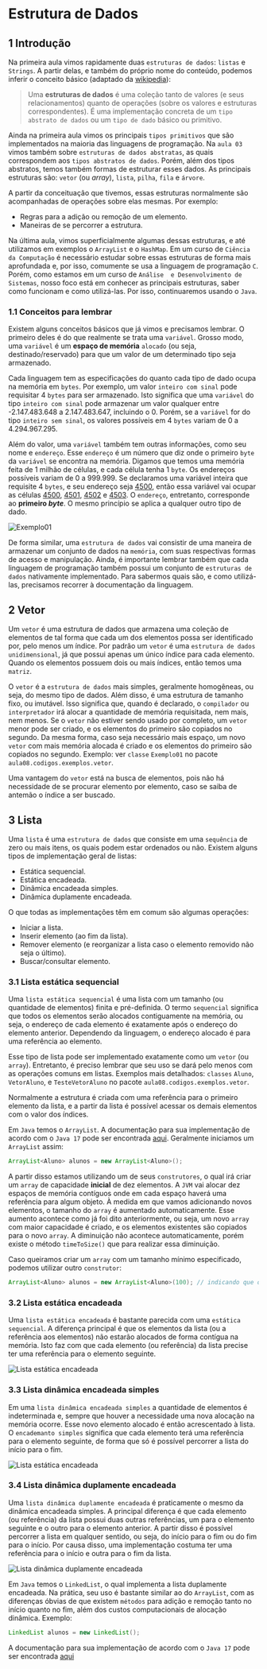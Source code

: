 # Estrutura de Dados

## 1 Introdução

Na primeira aula vimos rapidamente duas `estruturas de dados`: `listas` e `Strings`. A partir delas, e também do próprio nome do conteúdo, podemos inferir o conceito básico (adaptado da [wikipedia](https://pt.wikipedia.org/wiki/Estrutura_de_dados)):

> Uma **estruturas de dados** é uma coleção tanto de valores (e seus relacionamentos) quanto de operações (sobre os valores e estruturas correspondentes). É uma implementação concreta de um `tipo abstrato de dados` ou um `tipo de dado` básico ou primitivo.

Ainda na primeira aula vimos os principais `tipos primitivos` que são implementados na maioria das linguagens de programação. Na `aula 03` vimos também sobre `estruturas de dados abstratas`, as quais correspondem aos `tipos abstratos de dados`. Porém, além dos tipos abstratos, temos também formas de estruturar esses dados. As principais estruturas são: `vetor` (ou *array*), `lista`, `pilha`, `fila` e `árvore`.

A partir da conceituação que tivemos, essas estruturas normalmente são acompanhadas de operações sobre elas mesmas. 
Por exemplo:

* Regras para a adição ou remoção de um elemento.
* Maneiras de se percorrer a estrutura.

Na última aula, vimos superficialmente algumas dessas estruturas, e até utilizamos em exemplos o `ArrayList` e o 
`HashMap`. Em um curso de `Ciência da Computação` é necessário estudar sobre essas estruturas de forma mais 
aprofundada e, por isso, comumente se usa a linguagem de programação `C`. Porém, como estamos em um curso de `Análise 
e Desenvolvimento de Sistemas`, nosso foco está em conhecer as principais estruturas, saber como funcionam e como 
utilizá-las. Por isso, continuaremos usando o `Java`.

### 1.1 Conceitos para lembrar

Existem alguns conceitos básicos que já vimos e precisamos lembrar. O primeiro deles é do que realmente se trata uma 
`variável`. Grosso modo, uma `variável` é um **espaço de memória** `alocado` (ou seja, destinado/reservado) para que 
um valor de um determinado tipo seja armazenado.

Cada linguagem tem as especificações do quanto cada tipo de dado ocupa na memória em `bytes`. Por exemplo, um valor 
`inteiro com sinal` pode requisitar 4 `bytes` para ser armazenado. Isto significa que uma `variável` do tipo 
`inteiro com sinal` pode armazenar um valor qualquer entre -2.147.483.648 a 2.147.483.647, incluindo o 0. Porém, se 
a `variável` for do tipo `inteiro sem sinal`, os valores possíveis em 4 `bytes` variam de 0 a 4.294.967.295.

Além do valor, uma `variável` também tem outras informações, como seu nome e `endereço`. Esse `endereço` é um número 
que diz onde o primeiro `byte` da `variável` se encontra na memória. Digamos que temos uma memória feita de 1 milhão 
de células, e cada célula tenha 1 `byte`. Os endereços possíveis variam de 0 a 999.999. Se declaramos uma variável 
inteira que requisite 4 `bytes`, e seu endereço seja <u>4500</u>, então essa variável vai ocupar as células 
<u>4500</u>, <u>4501</u>, <u>4502</u> e <u>4503</u>. O `endereço`, entretanto, corresponde ao **primeiro *byte***. O 
mesmo princípio se aplica a qualquer outro tipo de dado.

![Exemplo01](.\src\aula08\imagens\pooED_memoria.png)

De forma similar, uma `estrutura de dados` vai consistir de uma maneira de armazenar um conjunto de dados na 
`memória`, com suas respectivas formas de acesso e manipulação. Ainda, é importante lembrar também que cada 
linguagem de programação também possui um conjunto de `estruturas de dados` nativamente implementado. Para sabermos 
quais são, e como utilizá-las, precisamos recorrer à documentação da linguagem.

## 2 Vetor

Um `vetor` é uma estrutura de dados que armazena uma coleção de elementos de tal forma que cada um dos elementos 
possa ser identificado por, pelo menos um índice. Por padrão um `vetor` é uma `estrutura de dados` `unidimensional`, 
já que possui apenas um único índice para cada elemento. Quando os elementos possuem dois ou mais índices, então 
temos uma `matriz`.

O `vetor` é a `estrutura de dados` mais simples, geralmente homogêneas, ou seja, do mesmo tipo de dados. Além disso, 
é uma estrutura de tamanho fixo, ou imutável. Isso significa que, quando é declarado, o `compilador` ou 
`interpretador` irá alocar a quantidade de memória requisitada, nem mais, nem menos. Se o `vetor` não estiver sendo 
usado por completo, um `vetor` menor pode ser criado, e os elementos do primeiro são copiados no segundo. Da mesma 
forma, caso seja necessário mais espaço, um novo `vetor` com mais memória alocada é criado e os elementos do 
primeiro são copiados no segundo. Exemplo: ver `classe` `Exemplo01` no pacote `aula08.codigos.exemplos.vetor`.

Uma vantagem do `vetor` está na busca de elementos, pois não há necessidade de se procurar elemento por elemento, 
caso se saiba de antemão o índice a ser buscado.

## 3 Lista

Uma `lista` é uma `estrutura de dados` que consiste em uma `sequência` de zero ou mais itens, os quais podem estar 
ordenados ou não. Existem alguns tipos de implementação geral de listas:

* Estática sequencial.
* Estática encadeada.
* Dinâmica encadeada simples.
* Dinâmica duplamente encadeada.

O que todas as implementações têm em comum são algumas operações:

* Iniciar a lista.
* Inserir elemento (ao fim da lista).
* Remover elemento (e reorganizar a lista caso o elemento removido não seja o último).
* Buscar/consultar elemento.

### 3.1 Lista estática sequencial

Uma `lista estática sequencial` é uma lista com um tamanho (ou quantidade de elementos) finita e pré-definida. O 
termo `sequencial` significa que todos os elementos serão alocados contiguamente na memória, ou seja, o endereço de 
cada elemento é exatamente após o endereço do elemento anterior. Dependendo da linguagem, o endereço alocado é para 
uma referência ao elemento.

Esse tipo de lista pode ser implementado exatamente como um `vetor` (ou `array`). Entretanto, é preciso lembrar que 
seu uso se dará pelo menos com as operações comuns em listas. Exemplos mais detalhados: `classes` `Aluno`, 
`VetorAluno`, e `TesteVetorAluno` no pacote `aula08.codigos.exemplos.vetor`.

Normalmente a estrutura é criada com uma referência para o primeiro elemento da lista, e a partir da lista é possível 
acessar os demais elementos com o valor dos índices.

Em `Java` temos o `ArrayList`. A documentação para sua implementação de acordo com o `Java 17` pode ser encontrada 
[aqui](https://docs.oracle.com/en/java/javase/17/docs/api/java.base/java/util/ArrayList.html). Geralmente iniciamos 
um `ArrayList` assim:

```java
ArrayList<Aluno> alunos = new ArrayList<Aluno>();
```

A partir disso estamos utilizando um de seus `construtores`, o qual irá criar um `array` de capacidade **inicial** 
de dez elementos. A `JVM` vai alocar dez espaços de memória contíguos onde em cada espaço haverá uma referência para 
algum objeto. À medida em que vamos adicionando novos elementos, o tamanho do `array` é aumentado automaticamente. 
Esse aumento acontece como já foi dito anteriormente, ou seja, um novo `array` com maior capacidade é criado, e os 
elementos existentes são copiados para o novo `array`. A diminuição não acontece automaticamente, porém existe o 
método `timeToSize()` que para realizar essa diminuição.

Caso queiramos criar um `array` com um tamanho mínimo especificado, podemos utilizar outro `construtor`:

```java
ArrayList<Aluno> alunos = new ArrayList<Aluno>(100); // indicando que o array deve ter inicialmente a capacidade de 100
```

### 3.2 Lista estática encadeada

Uma `lista estática encadeada` é bastante parecida com uma `estática sequencial`. A diferença principal é que os 
elementos da lista (ou a referência aos elementos) não estarão alocados de forma contígua na memória. Isto faz com que 
cada elemento (ou referência) da lista precise ter uma referência para o elemento seguinte.

![Lista estática encadeada](.\src\aula08\imagens\lee.png)

### 3.3 Lista dinâmica encadeada simples

Em uma `lista dinâmica encadeada simples` a quantidade de elementos é indeterminada e, sempre que houver a 
necessidade uma nova alocação na memória ocorre. Esse novo elemento alocado é então acrescentado à lista. O 
`encademanto simples` significa que cada elemento terá uma referência para o elemento seguinte, de forma que só é 
possível percorrer a lista do início para o fim.

![Lista estática encadeada](.\src\aula08\imagens\lde.png)

### 3.4 Lista dinâmica duplamente encadeada

Uma `lista dinâmica duplamente encadeada` é praticamente o mesmo da dinâmica encadeada simples. A principal diferença é 
que cada elemento (ou referência) da lista possui duas outras referências, um para o elemento seguinte e o outro para o 
elemento anterior. A partir disso é possível percorrer a lista em qualquer sentido, ou seja, do início para o fim ou 
do fim para o início. Por causa disso, uma implementação costuma ter uma referência para o início e outra para o fim 
da lista.

![Lista dinâmica duplamente encadeada](.\src\aula08\imagens\ldde.png)

Em `Java` temos o `LinkedList`, o qual implementa a lista duplamente encadeada. Na prática, seu uso é bastante 
similar ao do `ArrayList`, com as diferenças óbvias de que existem `métodos` para adição e remoção tanto no início 
quanto no fim, além dos custos computacionais de alocação dinâmica. Exemplo:

```java
LinkedList alunos = new LinkedList();
```

A documentação para sua implementação de acordo com o `Java 17` pode ser encontrada
[aqui](https://docs.oracle.com/en/java/javase/17/docs/api/java.base/java/util/LinkedList.html)